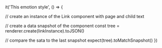 it('This emotion style', () => {

  // create an instance of the Link component with page and child text
 

  // create a data snapshot of the component
  const tree = renderer.create(linkInstance).toJSON()

  // compare the sata to the last snapshot
  expect(tree).toMatchSnapshot()
})